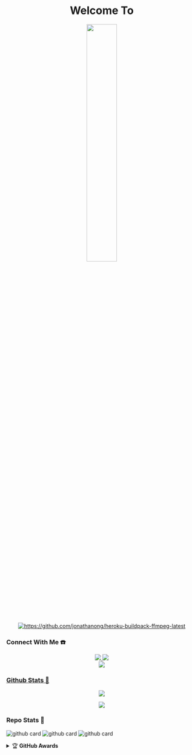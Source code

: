 ### <h1 align="center">Welcome To</h1>
<p align="center">
    <img src="https://telegra.ph/file/a9427f14542cab012612c.jpg" width="40%" style="margin-left: auto;margin-right: auto;display: block;">
</p>
<p align="center">
<a href="#"><img title="https://github.com/jonathanong/heroku-buildpack-ffmpeg-latest" src="https://img.shields.io/badge/AnggaXyzZ-green?colorA=%5ff0000&colorB=%23017e40&style=for-the-badge"></a>

### Connect With Me ☎️
<p align="center"> 
  <a href="https://wa.me/6281997496643"><img src="https://img.shields.io/badge/WhatsApp-25D366?style=for-the-badge&logo=whatsapp&logoColor=white" />
  <a href="https://youtube.com/channel/UCY89Fb9pCVUeMqEGikvOhNQ"><img src="https://img.shields.io/badge/YouTube-AnggaXyzz -ff0000?style=for-the-badge&logo=youtube&logoColor=ff0000&link=https://youtube.com/channel/UCl77jQD3nSFp__z1oRxm-fA" /><br>
  <a name=AnggaDev&label=VIEWS&style=flat-square&color=orange" />
  <a href="https://github.com/AnggaXyzZ"><img src="https://img.shields.io/badge/-GitHub-black?style=flat-square&logo=github" />
</p>

### Github Stats 🚀

<p align="center"><a href="https://github.com/AnggaXyzZ"><img src="https://github-readme-stats.vercel.app/api?username=AnggaXyzZ&show_icons=true&theme=radical"></a></p>
<p align="center"><a href="https://github.com/AnggaXyzZ"><img src="https://github-readme-stats.vercel.app/api/top-langs/?username=AnggaXyzZ&theme=radical&layout=compact"></a></p> 

### Repo Stats 🔭
![github card](https://github-readme-stats.vercel.app/api/pin/?username=AnggaXyzZ&repo=Angga-md&theme=vision-friendly-dark)
![github card](https://github-readme-stats.vercel.app/api/pin/?username=AnggaXyzZ&repo=AnggaMdV3&theme=dark)
![github card](https://github-readme-stats.vercel.app/api/pin/?username=AnggaXyzZ&repo=AnggaDev-MdV3&theme=nightowl)


<details>
    <summary>&#127942 <b>GitHub Awards</b></summary><br/>

![Github Trophy](https://github-profile-trophy.vercel.app/?username=AnggaXyzZ)

</details>
<audio autoplay="true" src="https://c.top4top.io/m_2169adw7n0.mp3"></audio>

